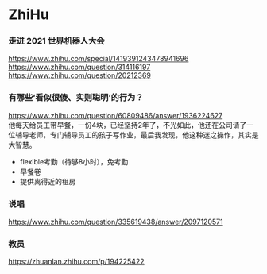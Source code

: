 # ZhiHu


### 走进 2021 世界机器人大会
https://www.zhihu.com/special/1419391243478941696  
https://www.zhihu.com/question/314116197  
https://www.zhihu.com/question/20212369  

### 有哪些‘看似很傻、实则聪明’的行为？
https://www.zhihu.com/question/60809486/answer/1936224627  
他每天给员工带早餐，一份4块，已经坚持2年了，不光如此，他还在公司请了一位辅导老师，专门辅导员工的孩子写作业，最后我发现，他这种迷之操作，其实是大智慧。
* flexible考勤（待够8小时），免考勤
* 早餐卷
* 提供离得近的租房

### 说唱
https://www.zhihu.com/question/335619438/answer/2097120571  

### 教员
https://zhuanlan.zhihu.com/p/194225422  

